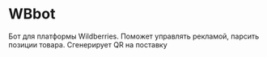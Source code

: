 # WBbot
Бот для платформы Wildberries. Поможет управлять рекламой, парсить позиции товара. Сгенерирует QR на поставку
